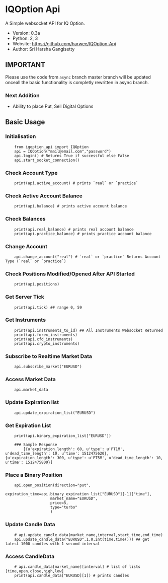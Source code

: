 

# IQOption Api


A Simple websocket API for IQ Option.



* Version: 0.3a
* Python: 2, 3
* Website: https://github.com/harwee/IQOption-Api
* Author: Sri Harsha Gangisetty

## IMPORTANT
Please use the code from `async` branch master branch will be updated onceall the basic functionality is completly rewritten in async branch.

### Next Addition
* Ability to place Put, Sell Digital Options

## Basic Usage

### Initialisation
        from iqoption_api import IQOption
        api = IQOption("mail@email.com","password")
        api.login() # Returns True if successful else False
        api.start_socket_connection()

### Check Account Type

        print(api.active_account) # prints `real` or `practice`

### Check Active Account Balance
        print(api.balance) # prints active account balance

### Check Balances
        print(api.real_balance) # prints real account balance
        print(api.practice_balance) # prints practice account balance

### Change Account
        api.change_account("real") # `real` or `practice` Returns Account Type (`real` or `practice`)


### Check Positions Modified/Opened After API Started
        print(api.positions)  

### Get Server Tick
        print(api.tick) ## range 0, 59

### Get Instruments
        print(api.instruments_to_id) ## All Instruments Websocket Returned
        print(api.forex_instruments)
        print(api.cfd_instruments)
        print(api.crypto_instruments)

### Subscribe to Realtime Market Data
        api.subscribe_market("EURUSD")

### Access Market Data
        api.market_data
### Update Expiration list
        api.update_expiration_list("EURUSD")
    
### Get Expiration List
        print(api.binary_expiration_list["EURUSD"])
        
        ### Sample Response
            [{u'expiration_length': 60, u'type': u'PT1M', u'dead_time_length': 10, u'time': 1512475620},             {u'expiration_length': 300, u'type': u'PT5M', u'dead_time_length': 10, u'time': 1512475800}]


### Place a Binary Position
        api.open_position(direction="put",
                        expiration_time=api.binary_expiration_list["EURUSD"][-1]["time"],
                        market_name="EURUSD",
                        price=5,
                        type="turbo"
                        )
        

### Update Candle Data

        # api.update_candle_data(market_name,interval,start_time,end_time)
        api.update_candle_data("EURUSD",1,0,int(time.time())) ## get latest 1000 candles with 1 second interval

### Access CandleData
        # api.candle_data[market_name][interval] # list of lists  [time,open,close,high,low]
        print(api.candle_data["EURUSD][1]) # prints candles 
